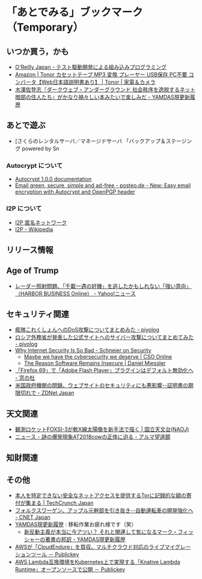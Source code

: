 # 「あとでみる」ブックマーク（Temporary）

## いつか買う，かも

- [O'Reilly Japan - テスト駆動開発による組み込みプログラミング](https://www.oreilly.co.jp/books/9784873116143/)
- [Amazon | Tonor カセットテープ MP3 変換 プレーヤー USB保存 PC不要 コンバータ【Web日本語説明書あり】 | Tonor | 家電＆カメラ](https://www.amazon.co.jp/exec/obidos/ASIN/B01LZCE8J2/baldandersinf-22/)
- [木澤佐登志『ダークウェブ・アンダーグラウンド 社会秩序を逸脱するネット暗部の住人たち』がかなり禍々しい本みたいで楽しみだ - YAMDAS現更新履歴](http://d.hatena.ne.jp/yomoyomo/20181229/darkweb)

## あとで遊ぶ

- [さくらのレンタルサーバ／マネージドサーバ 「バックアップ＆ステージング powered by Sn

### Autocrypt について

- [Autocrypt 1.0.0 documentation](https://autocrypt.org/)
- [Email green, secure, simple and ad-free - posteo.de - New: Easy email encryption with Autocrypt and OpenPGP header](https://posteo.de/en/blog/new-easy-email-encryption-with-autocrypt-and-openpgp-header)

### I2P について

- [I2P 匿名ネットワーク](https://geti2p.net/ja/)
- [I2P - Wikipedia](https://ja.wikipedia.org/wiki/I2P)


## リリース情報


## Age of Trump

- [レーダー照射問題、「千載一遇の好機」を逃したかもしれない「強い意向」（HARBOR BUSINESS Online） - Yahoo!ニュース](https://headlines.yahoo.co.jp/article?a=20190115-00183410-hbolz-soci)

## セキュリティ関連

- [艦隊これくしょんへのDoS攻撃についてまとめみた - piyolog](http://d.hatena.ne.jp/Kango/20190112/1547244881)
- [ロシア外務省が発表した公式サイトへのサイバー攻撃についてまとめてみた - piyolog](http://d.hatena.ne.jp/Kango/20190113/1547339177)
- [Why Internet Security Is So Bad - Schneier on Security](https://www.schneier.com/blog/archives/2019/01/why_internet_se.html)
    - [Maybe we have the cybersecurity we deserve | CSO Online](https://www.csoonline.com/article/3328555/security/maybe-we-have-the-cybersecurity-we-deserve.html)
    - [The Reason Software Remains Insecure | Daniel Miessler](https://danielmiessler.com/blog/the-reason-software-remains-insecure/)
- [「Firefox 69」で「Adobe Flash Player」プラグインはデフォルト無効化へ - 窓の杜](https://forest.watch.impress.co.jp/docs/news/1164509.html)
- [米国政府機関の閉鎖、ウェブサイトのセキュリティにも悪影響--証明書の期限切れで - ZDNet Japan](https://japan.zdnet.com/article/35131262/)

## 天文関連

- [観測ロケットFOXSI-3が軟X線太陽像を新手法で描く | 国立天文台(NAOJ)](https://www.nao.ac.jp/news/topics/2019/20190115-solar.html)
- [ニュース - 謎の爆発現象AT2018cowの正体に迫る - アルマ望遠鏡](https://alma-telescope.jp/news/cow-201901)

## 知財関連


## その他

- [本人を特定できない安全なネットアクセスを提供するTorに記録的な額の寄付が集まる  |  TechCrunch Japan](https://jp.techcrunch.com/2019/01/12/2019-01-11-tor-lessens-reliance-us-grants/)
- [フォルクスワーゲン、アップル元幹部を引き抜き--自動運転車の開発強化へ - CNET Japan](https://japan.cnet.com/article/35131098/)
- [YAMDAS現更新履歴](https://yamdas.hatenablog.com/) : 移転作業お疲れ様です（笑）
    - [新反動主義が本当に今アツい？ それと関連して気になるマーク・フィッシャーの著書の邦訳 - YAMDAS現更新履歴](https://yamdas.hatenablog.com/entry/20190115/markfisher)
- [AWSが「CloudEndure」を買収。マルチクラウド対応のライブマイグレーションツール － Publickey](https://www.publickey1.jp/blog/19/awscloudendure.html)
- [AWS Lambda互換環境をKubernetes上で実現する「Knative Lambda Runtime」オープンソースで公開 － Publickey](https://www.publickey1.jp/blog/19/aws_lambdakubernetesknative_lambda_runtimeklr.html)

<!-- eof -->
